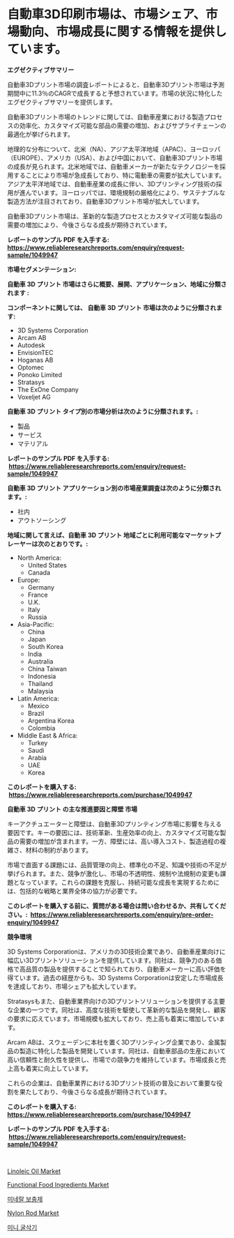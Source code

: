 <p><h1>自動車3D印刷市場は、市場シェア、市場動向、市場成長に関する情報を提供しています。</h1></p><p><strong>エグゼクティブサマリー</strong></p>
<p><p>自動車3Dプリント市場の調査レポートによると、自動車3Dプリント市場は予測期間中に11.3％のCAGRで成長すると予想されています。市場の状況に特化したエグゼクティブサマリーを提供します。</p><p>自動車3Dプリント市場のトレンドに関しては、自動車産業における製造プロセスの効率化、カスタマイズ可能な部品の需要の増加、およびサプライチェーンの最適化が挙げられます。</p><p>地理的な分布について、北米（NA）、アジア太平洋地域（APAC）、ヨーロッパ（EUROPE）、アメリカ（USA）、および中国において、自動車3Dプリント市場の成長が見られます。北米地域では、自動車メーカーが新たなテクノロジーを採用することにより市場が急成長しており、特に電動車の需要が拡大しています。アジア太平洋地域では、自動車産業の成長に伴い、3Dプリンティング技術の採用が進んでいます。ヨーロッパでは、環境規制の厳格化により、サステナブルな製造方法が注目されており、自動車3Dプリント市場が拡大しています。</p><p>自動車3Dプリント市場は、革新的な製造プロセスとカスタマイズ可能な製品の需要の増加により、今後さらなる成長が期待されています。</p></p>
<p><strong>レポートのサンプル PDF を入手する: <a href="https://www.reliableresearchreports.com/enquiry/request-sample/1049947">https://www.reliableresearchreports.com/enquiry/request-sample/1049947</a></strong></p>
<p><strong>市場セグメンテーション:</strong></p>
<p><strong> 自動車 3D プリント 市場はさらに概要、展開、アプリケーション、地域に分類されます :</strong></p>
<p><strong>コンポーネントに関しては、 自動車 3D プリント 市場は次のように分類されます: &nbsp;</strong></p>
<p><ul><li>3D Systems Corporation</li><li>Arcam AB</li><li>Autodesk</li><li>EnvisionTEC</li><li>Hoganas AB</li><li>Optomec</li><li>Ponoko Limited</li><li>Stratasys</li><li>The ExOne Company</li><li>Voxeljet AG</li></ul></p>
<p><strong> 自動車 3D プリント タイプ別の市場分析は次のように分類されます。:</strong></p>
<p><ul><li>製品</li><li>サービス</li><li>マテリアル</li></ul></p>
<p><strong>レポートのサンプル PDF を入手する: &nbsp;<a href="https://www.reliableresearchreports.com/enquiry/request-sample/1049947">https://www.reliableresearchreports.com/enquiry/request-sample/1049947</a></strong></p>
<p><strong> 自動車 3D プリント アプリケーション別の市場産業調査は次のように分類されます。:</strong></p>
<p><ul><li>社内</li><li>アウトソーシング</li></ul></p>
<p><strong>地域に関して言えば、自動車 3D プリント 地域ごとに利用可能なマーケットプレーヤーは次のとおりです。:</strong></p>
<p><ul>
    <li>
        North America:
        <ul>
            <li>United States</li>
            <li>Canada</li>
        </ul>
    </li>
    <li>
        Europe:
        <ul>
            <li>Germany</li>
            <li>France</li>
            <li>U.K.</li>
            <li>Italy</li>
            <li>Russia</li>
        </ul>
    </li>
    <li>
        Asia-Pacific:
        <ul>
            <li>China</li>
            <li>Japan</li>
            <li>South Korea</li>
            <li>India</li>
            <li>Australia</li>
            <li>China Taiwan</li>
            <li>Indonesia</li>
            <li>Thailand</li>
            <li>Malaysia</li>
        </ul>
    </li>
    <li>
        Latin America:
        <ul>
            <li>Mexico</li>
            <li>Brazil</li>
            <li>Argentina Korea</li>
            <li>Colombia</li>
        </ul>
    </li>
    <li>
        Middle East & Africa:
        <ul>
            <li>Turkey</li>
            <li>Saudi</li>
            <li>Arabia</li>
            <li>UAE</li>
            <li>Korea</li>
        </ul>
    </li>
    </ul></p>
<p><strong>このレポートを購入する: &nbsp;<a href="https://www.reliableresearchreports.com/purchase/1049947">https://www.reliableresearchreports.com/purchase/1049947</a></strong></p>
<p><strong>自動車 3D プリント の主な推進要因と障壁 市場</strong></p>
<p><p>キーアクチュエーターと障壁は、自動車3Dプリンティング市場に影響を与える要因です。キーの要因には、技術革新、生産効率の向上、カスタマイズ可能な製品の需要の増加が含まれます。一方、障壁には、高い導入コスト、製造過程の複雑さ、材料の制約があります。</p><p>市場で直面する課題には、品質管理の向上、標準化の不足、知識や技術の不足が挙げられます。また、競争が激化し、市場の不透明性、規制や法規制の変更も課題となっています。これらの課題を克服し、持続可能な成長を実現するためには、包括的な戦略と業界全体の協力が必要です。</p></p>
<p><strong>このレポートを購入する前に、質問がある場合は問い合わせるか、共有してください。:&nbsp; <a href="https://www.reliableresearchreports.com/enquiry/pre-order-enquiry/1049947">https://www.reliableresearchreports.com/enquiry/pre-order-enquiry/1049947</a></strong></p>
<p><strong>競争環境</strong></p>
<p><p>3D Systems Corporationは、アメリカの3D技術企業であり、自動車産業向けに幅広い3Dプリントソリューションを提供しています。同社は、競争力のある価格で高品質の製品を提供することで知られており、自動車メーカーに高い評価を得ています。過去の経歴からも、3D Systems Corporationは安定した市場成長を達成しており、市場シェアも拡大しています。</p><p>Stratasysもまた、自動車業界向けの3Dプリントソリューションを提供する主要な企業の一つです。同社は、高度な技術を駆使して革新的な製品を開発し、顧客の要求に応えています。市場規模も拡大しており、売上高も着実に増加しています。</p><p>Arcam ABは、スウェーデンに本社を置く3Dプリンティング企業であり、金属製品の製造に特化した製品を開発しています。同社は、自動車部品の生産において高い信頼性と耐久性を提供し、市場での競争力を維持しています。市場成長と売上高も着実に向上しています。</p><p>これらの企業は、自動車業界における3Dプリント技術の普及において重要な役割を果たしており、今後さらなる成長が期待されています。</p></p>
<p><strong>このレポートを購入する: &nbsp; <a href="https://www.reliableresearchreports.com/purchase/1049947">https://www.reliableresearchreports.com/purchase/1049947</a></strong></p>
<p><strong>レポートのサンプル PDF を入手する: &nbsp;<a href="https://www.reliableresearchreports.com/enquiry/request-sample/1049947">https://www.reliableresearchreports.com/enquiry/request-sample/1049947</a></strong><strong></strong></p>
<p>&nbsp;</p>
<p><p><a href="https://sudsy-motorcycle-bbc.notion.site/Global-Linoleic-Oil-Market-by-Types-Applications-and-Major-Players-with-Regional-Growth-Rate-Anal-fb4ae9d8a59d4f11bca35a04fc356289">Linoleic Oil Market</a></p><p><a href="https://view.publitas.com/reportprime-1/functional-food-ingredients-market-research-report-provides-critical-insights-that-can-help-shape-business-development-and-investment-strategies/">Functional Food Ingredients Market</a></p><p><a href="https://github.com/lzrvbyqzftro57/Market-Research-Report-List-1/blob/main/3436740192854.md">미네랄 보충제</a></p><p><a href="https://github.com/RoccoManning/Market-Research-Report-List-4/blob/main/nylon-rod-market.md">Nylon Rod Market</a></p><p><a href="https://github.com/vs019sa3m8x/Market-Research-Report-List-1/blob/main/2902261192855.md">미니 굴삭기</a></p></p>